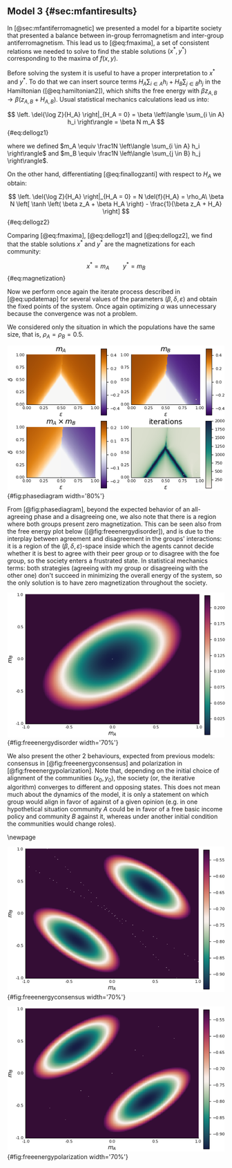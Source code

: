
## Model 3 {#sec:mfantiresults}
<!-- Bipartite society: cohesiveness and antagonism -->

In [@sec:mfantiferromagnetic] we presented a model for a bipartite society that presented a balance between in-group ferromagnetism and inter-group antiferromagnetism. This lead us to [@eq:fmaxima], a set of consistent relations we needed to solve to find the stable solutions $(x^*, y^*)$ corresponding to the maxima of $f(x, y)$.

Before solving the system it is useful to have a proper interpretation to $x^*$ and $y^*$. To do that we can insert source terms $H_A \sum_{i \in A} h_i + H_B \sum_{j \in B} h_j$ in the Hamiltonian ([@eq:hamiltonian2]), which shifts the free energy with $\beta z_{A,B} \to \beta\left( z_{A,B} + H_{A,B} \right)$. Usual statistical mechanics calculations lead us into:

$$ \left. \del{\log Z}{H_A} \right|_{H_A = 0} = \beta \left\langle \sum_{i \in A} h_i \right\rangle = \beta N m_A $$ {#eq:dellogz1}

where we defined $m_A \equiv \frac1N \left\langle \sum_{i \in A} h_i \right\rangle$ and $m_B \equiv \frac1N \left\langle \sum_{j \in B} h_j \right\rangle$.

On the other hand, differentiating [@eq:finallogzanti] with respect to $H_A$ we obtain:

$$ \left. \del{\log Z}{H_A} \right|_{H_A = 0} = N \del{f}{H_A} = \rho_A\ \beta N \left[ \tanh \left( \beta z_A + \beta H_A \right) - \frac{1}{\beta z_A + H_A} \right] $$ {#eq:dellogz2}

<!-- $$ m_A = \rho_A \left[ \cotanh \beta z_A - \frac{1}{\beta z_A} \right] $$ -->

Comparing [@eq:fmaxima], [@eq:dellogz1] and [@eq:dellogz2], we find that the stable solutions $x^*$ and $y^*$ are the magnetizations for each community:

$$ x^* = m_A \qquad y^* = m_B $$ {#eq:magnetization}

Now we perform once again the iterate process described in [@eq:updatemap] for several values of the parameters $(\beta, \delta, \varepsilon)$ and obtain the fixed points of the system. Once again optimizing $\alpha$ was unnecessary because the convergence was not a problem.

We considered only the situation in which the populations have the same size, that is, $\rho_A = \rho_B = 0.5$.

![The phase diagram when $\beta = 10.0$ and $\rho_A = \rho_B = 0.5$. The initial points for the iterative algorithm were $x_0 = 0.9, y_0 = 0.1$](images/phasediagram-full-beta10-rho05-initial0901.png){#fig:phasediagram width='80%'}

From [@fig:phasediagram], beyond the expected behavior of an all-agreeing phase and a disagreeing one, we also note that there is a region where both groups present zero magnetization. This can be seen also from the free energy plot below ([@fig:freeenergydisorder]), and is due to the interplay between agreement and disagreement in the groups' interactions: it is a region of the $(\beta, \delta, \varepsilon)$-space inside which the agents cannot decide whether it is best to agree with their peer group or to disagree with the foe group, so the society enters a frustrated state. In statistical mechanics terms: both strategies (agreeing with my group or disagreeing with the other one) don't succeed in minimizing the overall energy of the system, so the only solution is to have zero magnetization throughout the society.

![Free energy $f(x, y)$ landscape when $\beta = 10.0, \delta = 0.25, \varepsilon = 0.6$ and $\rho_A = \rho_B = 0.5$. This is a region in which there is no consensus among the communities](images/freeenergy-beta10-delta25-eps6-rho05.png){#fig:freeenergydisorder width='70%'}

We also present the other $2$ behaviours, expected from previous models: consensus in [@fig:freeenergyconsensus] and polarization in [@fig:freeenergypolarization]. Note that, depending on the initial choice of alignment of the communities $(x_0, y_0)$, the society (or, the iterative algorithm) converges to different and opposing states. This does not mean much about the dynamics of the model, it is only a statement on which group would align in favor of against of a given opinion (e.g. in one hypothetical situation community $A$ could be in favor of a free basic income policy and community $B$ against it, whereas under another initial condition the communities would change roles).

\newpage

![Free energy $f(x, y)$ landscape when $\beta = 10.0, \delta = 0.8, \varepsilon = 0.2$ and $\rho_A = \rho_B = 0.5$. This is a region in which there is overall consensus among the society](images/freeenergy-beta10-delta8-eps2-rho05.png){#fig:freeenergyconsensus width='70%'}

![Free energy $f(x, y)$ landscape when $\beta = 10.0, \delta = 0.8, \varepsilon = 0.8$ and $\rho_A = \rho_B = 0.5$. This is a region in which there is internal consensus on each community but they disagree with one another.](images/freeenergy-beta10-delta8-eps8-rho05.png){#fig:freeenergypolarization width='70%'}
